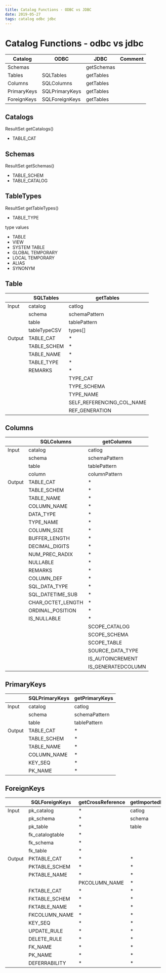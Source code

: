 ```yaml
---
title: Catalog Functions - ODBC vs JDBC
date: 2019-05-27
tags: catalog odbc jdbc
---
```



# Catalog Functions - odbc vs jdbc

|Catalog|ODBC|JDBC|Comment|
|---|---|---|---|
|Schemas||getSchemas||
|Tables|SQLTables|getTables|
|Columns|SQLColumns|getTables|
|PrimaryKeys|SQLPrimaryKeys|getTables|
|ForeignKeys|SQLForeignKeys|getTables|

## Catalogs
ResultSet getCatalogs()
* TABLE_CAT

## Schemas
ResultSet getSchemas()
* TABLE_SCHEM
* TABLE_CATALOG

## TableTypes
ResultSet getTableTypes()
* TABLE_TYPE

type values
* TABLE
* VIEW
* SYSTEM TABLE
* GLOBAL TEMPORARY
* LOCAL TEMPORARY
* ALIAS
* SYNONYM

## Table
||SQLTables|getTables|
|---|---|---|
|Input|catalog|catlog|
||schema|schemaPattern|
||table|tablePattern|
||tableTypeCSV|types[]|
|Output|TABLE_CAT|*|
||TABLE_SCHEM|*|
||TABLE_NAME|*|
||TABLE_TYPE|*|
||REMARKS|*|
|||TYPE_CAT|
|||TYPE_SCHEMA|
|||TYPE_NAME|
|||SELF_REFERENCING_COL_NAME|
|||REF_GENERATION|

## Columns
||SQLColumns|getColumns|
|---|---|---|
|Input|catalog|catlog|
||schema|schemaPattern|
||table|tablePattern|
||column|columnPattern|
|Output|TABLE_CAT|*|
||TABLE_SCHEM|*|
||TABLE_NAME|*|
||COLUMN_NAME|*|
||DATA_TYPE|*|
||TYPE_NAME|*|
||COLUMN_SIZE|*|
||BUFFER_LENGTH|*|
||DECIMAL_DIGITS|*|
||NUM_PREC_RADIX|*|
||NULLABLE|*|
||REMARKS|*|
||COLUMN_DEF|*|
||SQL_DATA_TYPE|*|
||SQL_DATETIME_SUB|*|
||CHAR_OCTET_LENGTH|*|
||ORDINAL_POSITION|*|
||IS_NULLABLE|*|
|||SCOPE_CATALOG|
|||SCOPE_SCHEMA|
|||SCOPE_TABLE|
|||SOURCE_DATA_TYPE|
|||IS_AUTOINCREMENT|
|||IS_GENERATEDCOLUMN|



## PrimaryKeys
||SQLPrimaryKeys|getPrimaryKeys|
|---|---|---|
|Input|catalog|catlog|
||schema|schemaPattern|
||table|tablePattern|
|Output|TABLE_CAT|*|
||TABLE_SCHEM|*|
||TABLE_NAME|*|
||COLUMN_NAME|*|
||KEY_SEQ|*|
||PK_NAME|*|


## ForeignKeys

||SQLForeignKeys|getCrossReference|getImportedKeys|getExportedKeys|
|---|---|---|---|---|
|Input|pk_catalog|*|catlog|*|
||pk_schema|*|schema|*|
||pk_table|*|table|*|
||fk_catalogtable|*|||
||fk_schema|*|||
||fk_table|*|||
|Output|PKTABLE_CAT|*|*|
||PKTABLE_SCHEM|*|*|
||PKTABLE_NAME|*|*|
|||PKCOLUMN_NAME|*|
||FKTABLE_CAT|*|*|
||FKTABLE_SCHEM|*|*|
||FKTABLE_NAME|*|*|
||FKCOLUMN_NAME|*|*|
||KEY_SEQ|*|*|
||UPDATE_RULE|*|*|
||DELETE_RULE|*|*|
||FK_NAME|*|*|
||PK_NAME|*|*|
||DEFERRABILITY|*|*|
